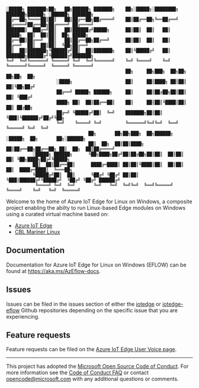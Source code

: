 
    ░█████╗ ███████╗██╗   ██╗██████╗ ███████╗    ██╗░█████╗░████████╗    ███████╗██████╗ ░██████╗ ███████╗
    ██╔══██╗╚════██║██║   ██║██╔══██╗██╔════╝    ██║██╔══██╗╚══██╔══╝    ██╔════╝██╔══██╗██╔════╝ ██╔════╝
    ███████║  ███╔═╝██║   ██║██████╔╝█████╗      ██║██║  ██║   ██║       █████╗  ██║  ██║██║  ██╗ █████╗
    ██╔══██║██╔══╝  ██║   ██║██╔══██╗██╔══╝      ██║██║  ██║   ██║       ██╔══╝  ██║  ██║██║  ╚██╗██╔══╝
    ██║  ██║███████╗╚██████╔╝██║  ██║███████╗    ██║╚█████╔╝   ██║       ███████╗██████╔╝╚██████╔╝███████╗
    ╚═╝  ╚═╝╚══════╝ ╚═════╝ ╚═╝  ╚═╝╚══════╝    ╚═╝ ╚════╝    ╚═╝       ╚══════╝╚═════╝  ╚═════╝ ╚══════╝
                                                 ██╗     ██╗███╗  ██╗██╗   ██╗██╗  ██╗
                       ░████╗                    ██║     ██║████╗ ██║██║   ██║╚██╗██╔╝
                       ██╔══╝ █████╗ ██████╗     ██║     ██║██╔██╗██║██║   ██║ ╚███╔╝ 
                       ████╗ ██║  ██║██╔══██║    ██║     ██║██║╚████║██║   ██║ ██╔██╗ 
                       ██╔═╝ ╚█████╔╝██║  ╚═╝    ███████╗██║██║ ╚███║╚██████╔╝██╔╝╚██╗
                       ╚═╝    ╚════╝ ╚═╝         ╚══════╝╚═╝╚═╝  ╚══╝ ╚═════╝ ╚═╝  ╚═╝
                                   ██╗       ██╗██╗███╗  ██╗██████╗ ░█████╗  ██╗       ██╗░██████╗
                                   ██║  ██╗  ██║██║████╗ ██║██╔══██╗██╔══██╗ ██║  ██╗  ██║██╔════╝
              ░█████╗ ██████╗      ╚██╗████╗██╔╝██║██╔██╗██║██║  ██║██║  ██║ ╚██╗████╗██╔╝╚█████╗ 
              ██║  ██║██╔══██║      ████╔═████║ ██║██║╚████║██║  ██║██║  ██║  ████╔═████║  ╚═══██╗
              ╚█████╔╝██║  ██║      ╚██╔╝ ╚██╔╝ ██║██║ ╚███║██████╔╝╚█████╔╝  ╚██╔╝ ╚██╔╝ ██████╔╝
               ╚════╝ ╚═╝  ╚═╝       ╚═╝   ╚═╝  ╚═╝╚═╝  ╚══╝╚═════╝  ╚════╝    ╚═╝   ╚═╝  ╚═════╝ 
 
Welcome to the home of Azure IoT Edge for Linux on Windows, a composite project enabling the abilty to run Linux-based Edge modules on Windows using a curated virtual machine based on:

* [Azure IoT Edge](https://github.com/Azure/iotedge)
* [CBL Mariner Linux](https://github.com/microsoft/CBL-Mariner)

## Documentation
Documentation for Azure IoT Edge for Linux on Windows (EFLOW) can be found at https://aka.ms/AzEflow-docs.

## Issues
Issues can be filed in the issues section of either the [iotedge](https://github.com/Azure/iotedge/issues) or [iotedge-eflow](https://github.com/Azure/iotedge-eflow/issues) Github repositories depending on the specific issue that you are experiencing.

## Feature requests
Feature requests can be filed on the [Azure IoT Edge User Voice page](https://feedback.azure.com/forums/907045-azure-iot-edge). 

---
This project has adopted the [Microsoft Open Source Code of Conduct](https://opensource.microsoft.com/codeofconduct/). For more information see the [Code of Conduct FAQ](https://opensource.microsoft.com/codeofconduct/faq/) or contact [opencode@microsoft.com](mailto:opencode@microsoft.com) with any additional questions or comments.
